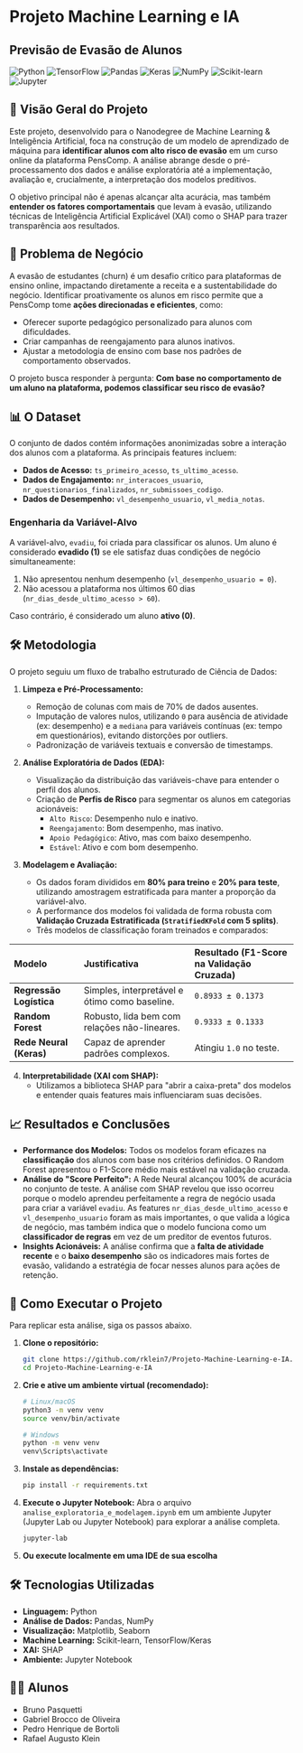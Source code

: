 # Projeto Machine Learning e IA
## Previsão de Evasão de Alunos

![Python](https://img.shields.io/badge/python-4B0082?style=for-the-badge&logo=python&logoColor=white)
![TensorFlow](https://img.shields.io/badge/TensorFlow-%23FF6F00.svg?style=for-the-badge&logo=TensorFlow&logoColor=white)
![Pandas](https://img.shields.io/badge/pandas-%23150458.svg?style=for-the-badge&logo=pandas&logoColor=white)
![Keras](https://img.shields.io/badge/Keras-%23D00000.svg?style=for-the-badge&logo=Keras&logoColor=white)
![NumPy](https://img.shields.io/badge/numpy-%23013243.svg?style=for-the-badge&logo=numpy&logoColor=white)
![Scikit-learn](https://img.shields.io/badge/scikit--learn-%23F7931E.svg?style=for-the-badge&logo=scikit-learn&logoColor=white)
![Jupyter](https://img.shields.io/badge/Jupyter-F37626.svg?style=for-the-badge&logo=Jupyter&logoColor=white)

## 📖 Visão Geral do Projeto

Este projeto, desenvolvido para o Nanodegree de Machine Learning & Inteligência Artificial, foca na construção de um modelo de aprendizado de máquina para **identificar alunos com alto risco de evasão** em um curso online da plataforma PensComp. A análise abrange desde o pré-processamento dos dados e análise exploratória até a implementação, avaliação e, crucialmente, a interpretação dos modelos preditivos.

O objetivo principal não é apenas alcançar alta acurácia, mas também **entender os fatores comportamentais** que levam à evasão, utilizando técnicas de Inteligência Artificial Explicável (XAI) como o SHAP para trazer transparência aos resultados.

## 🎯 Problema de Negócio

A evasão de estudantes (churn) é um desafio crítico para plataformas de ensino online, impactando diretamente a receita e a sustentabilidade do negócio. Identificar proativamente os alunos em risco permite que a PensComp tome **ações direcionadas e eficientes**, como:

* Oferecer suporte pedagógico personalizado para alunos com dificuldades.
* Criar campanhas de reengajamento para alunos inativos.
* Ajustar a metodologia de ensino com base nos padrões de comportamento observados.

O projeto busca responder à pergunta: **Com base no comportamento de um aluno na plataforma, podemos classificar seu risco de evasão?**

## 📊 O Dataset

O conjunto de dados contém informações anonimizadas sobre a interação dos alunos com a plataforma. As principais features incluem:

* **Dados de Acesso:** `ts_primeiro_acesso`, `ts_ultimo_acesso`.
* **Dados de Engajamento:** `nr_interacoes_usuario`, `nr_questionarios_finalizados`, `nr_submissoes_codigo`.
* **Dados de Desempenho:** `vl_desempenho_usuario`, `vl_media_notas`.

### Engenharia da Variável-Alvo

A variável-alvo, `evadiu`, foi criada para classificar os alunos. Um aluno é considerado **evadido (1)** se ele satisfaz duas condições de negócio simultaneamente:
1.  Não apresentou nenhum desempenho (`vl_desempenho_usuario = 0`).
2.  Não acessou a plataforma nos últimos 60 dias (`nr_dias_desde_ultimo_acesso > 60`).

Caso contrário, é considerado um aluno **ativo (0)**.

## 🛠️ Metodologia

O projeto seguiu um fluxo de trabalho estruturado de Ciência de Dados:

1.  **Limpeza e Pré-Processamento:**
    * Remoção de colunas com mais de 70% de dados ausentes.
    * Imputação de valores nulos, utilizando `0` para ausência de atividade (ex: desempenho) e a `mediana` para variáveis contínuas (ex: tempo em questionários), evitando distorções por outliers.
    * Padronização de variáveis textuais e conversão de timestamps.

2.  **Análise Exploratória de Dados (EDA):**
    * Visualização da distribuição das variáveis-chave para entender o perfil dos alunos.
    * Criação de **Perfis de Risco** para segmentar os alunos em categorias acionáveis:
        * `Alto Risco`: Desempenho nulo e inativo.
        * `Reengajamento`: Bom desempenho, mas inativo.
        * `Apoio Pedagógico`: Ativo, mas com baixo desempenho.
        * `Estável`: Ativo e com bom desempenho.

3.  **Modelagem e Avaliação:**
    * Os dados foram divididos em **80% para treino** e **20% para teste**, utilizando amostragem estratificada para manter a proporção da variável-alvo.
    * A performance dos modelos foi validada de forma robusta com **Validação Cruzada Estratificada (`StratifiedKFold` com 5 splits)**.
    * Três modelos de classificação foram treinados e comparados:

| Modelo | Justificativa | Resultado (F1-Score na Validação Cruzada) |
| :--- | :--- | :--- |
| **Regressão Logística** | Simples, interpretável e ótimo como baseline. | `0.8933 ± 0.1373` |
| **Random Forest** | Robusto, lida bem com relações não-lineares. | `0.9333 ± 0.1333` |
| **Rede Neural (Keras)**| Capaz de aprender padrões complexos. | Atingiu `1.0` no teste. |

4.  **Interpretabilidade (XAI com SHAP):**
    * Utilizamos a biblioteca SHAP para "abrir a caixa-preta" dos modelos e entender quais features mais influenciaram suas decisões.

## 📈 Resultados e Conclusões

* **Performance dos Modelos:** Todos os modelos foram eficazes na **classificação** dos alunos com base nos critérios definidos. O Random Forest apresentou o F1-Score médio mais estável na validação cruzada.
* **Análise do "Score Perfeito":** A Rede Neural alcançou 100% de acurácia no conjunto de teste. A análise com SHAP revelou que isso ocorreu porque o modelo aprendeu perfeitamente a regra de negócio usada para criar a variável `evadiu`. As features `nr_dias_desde_ultimo_acesso` e `vl_desempenho_usuario` foram as mais importantes, o que valida a lógica de negócio, mas também indica que o modelo funciona como um **classificador de regras** em vez de um preditor de eventos futuros.
* **Insights Acionáveis:** A análise confirma que a **falta de atividade recente** e o **baixo desempenho** são os indicadores mais fortes de evasão, validando a estratégia de focar nesses alunos para ações de retenção.

## 🚀 Como Executar o Projeto

Para replicar esta análise, siga os passos abaixo.

1.  **Clone o repositório:**
    ```bash
    git clone https://github.com/rklein7/Projeto-Machine-Learning-e-IA.git
    cd Projeto-Machine-Learning-e-IA
    ```

2.  **Crie e ative um ambiente virtual (recomendado):**
    ```bash
    # Linux/macOS
    python3 -m venv venv
    source venv/bin/activate

    # Windows
    python -m venv venv
    venv\Scripts\activate
    ```

3.  **Instale as dependências:**
    ```bash
    pip install -r requirements.txt
    ```

4.  **Execute o Jupyter Notebook:**
    Abra o arquivo `analise_exploratoria_e_modelagem.ipynb` em um ambiente Jupyter (Jupyter Lab ou Jupyter Notebook) para explorar a análise completa.
    ```bash
    jupyter-lab
    ```

5.  **Ou execute localmente em uma IDE de sua escolha**    

## 🛠️ Tecnologias Utilizadas

* **Linguagem:** Python
* **Análise de Dados:** Pandas, NumPy
* **Visualização:** Matplotlib, Seaborn
* **Machine Learning:** Scikit-learn, TensorFlow/Keras
* **XAI:** SHAP
* **Ambiente:** Jupyter Notebook

## 👨‍🎓 Alunos

* Bruno Pasquetti
* Gabriel Brocco de Oliveira
* Pedro Henrique de Bortoli
* Rafael Augusto Klein